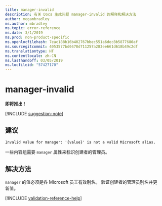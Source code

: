 ```yaml
---
title: manager-invalid
description: 有关 Docs 生成问题 manager-invalid 的解释和解决方法
author: meganbradley
ms.author: mbradley
ms.topic: error-reference
ms.date: 3/1/2019
ms.prod: non-product-specific
ms.openlocfilehash: 7eac188b16b402767bbec551a6dec8b5877680af
ms.sourcegitcommit: 4053577bd0478d711257a283ee661d618b49c2df
ms.translationtype: HT
ms.contentlocale: zh-CN
ms.lasthandoff: 03/05/2019
ms.locfileid: "57427170"
---
```

# <a name="manager-invalid"></a>manager-invalid

**即将推出！**

[!INCLUDE [suggestion-note](includes/suggestion-note.md)]

## <a name="suggestion"></a>建议

`Invalid value for manager: '{value}' is not a valid Microsoft alias.`

一些内容组需要 `manager` 属性来标识创建者的管理员。

## <a name="resolution"></a>解决方法

`manager` 的值必须是各 Microsoft 员工有效别名。 验证创建者的管理员别名并更新值。

<!--make sure to add this file to your includes folder and verify the path-->
[!INCLUDE [validation-reference-help](includes/validation-reference-help.md)]
